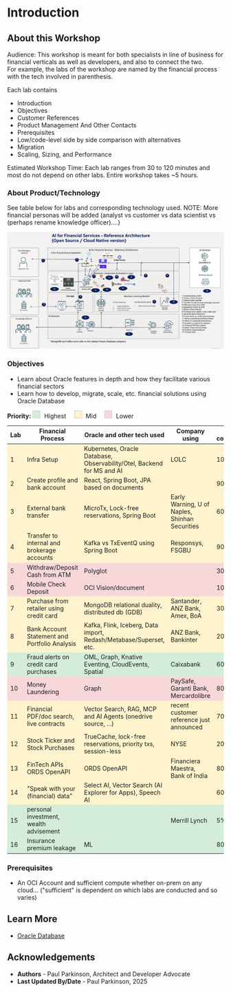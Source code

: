 # Introduction

## About this Workshop

Audience: This workshop is meant for both specialists in line of business for financial verticals as well as developers, and also to connect the two.  
For example, the labs of the workshop are named by the financial process with the tech involved in parenthesis.

Each lab contains 
- Introduction
- Objectives
- Customer References
- Product Management And Other Contacts
- Prerequisites
- Low/code-level side by side comparison with alternatives
- Migration
- Scaling, Sizing, and Performance


Estimated Workshop Time: Each lab ranges from 30 to 120 minutes and most do not depend on other labs. Entire workshop takes ~5 hours.

### About Product/Technology

See table below for labs and corresponding technology used.
NOTE: More financial personas will be added (analyst vs customer vs data scientist vs (perhaps rename knowledge officer)....)

![Financial Application Architecture](./images/architecture.png " ")

### Objectives

- Learn about Oracle features in depth and how they facilitate various financial sectors
- Learn how to develop, migrate, scale, etc. financial solutions using Oracle Database 


<div style="margin-bottom: 1em;">
  <strong>Priority:</strong>
  <span style="display:inline-block; width:16px; height:16px; background-color:#d4edda; border:1px solid #ccc; margin-right:5px;"></span> Highest
  <span style="display:inline-block; width:16px; height:16px; background-color:#fff3cd; border:1px solid #ccc; margin:0 5px 0 15px;"></span> Mid
  <span style="display:inline-block; width:16px; height:16px; background-color:#f8d7da; border:1px solid #ccc; margin:0 5px 0 15px;"></span> Lower
</div>

<table>
  <thead>
    <tr>
      <th>Lab</th>
      <th>Financial Process</th>
      <th>Oracle and other tech used</th>
      <th>Company using</th>
      <th>% complete/ETA</th>
    </tr>
  </thead>
  <tbody>
    <tr style="background-color: #fff3cd;"><td>1</td><td>Infra Setup</td><td>Kubernetes, Oracle Database, Observability/Otel, Backend for MS and AI</td><td>LOLC</td><td>100% 4/14</td></tr>
    <tr style="background-color: #fff3cd;"><td>2</td><td>Create profile and bank account</td><td>React, Spring Boot, JPA     based on documents</td><td></td><td>90% 4/19</td></tr>
    <tr style="background-color: #fff3cd;"><td>3</td><td>External bank transfer</td><td>MicroTx, Lock-free reservations, Spring Boot</td><td>Early Warning, U of Naples, Shinhan Securities</td><td>60% 4/17</td></tr>
    <tr style="background-color: #fff3cd;"><td>4</td><td>Transfer to internal and brokerage accounts</td><td>Kafka vs TxEventQ using Spring Boot</td><td>Responsys, FSGBU</td><td>90% 4/20</td></tr>
    <tr style="background-color: #f8d7da;"><td>5</td><td>Withdraw/Deposit Cash from ATM</td><td>Polyglot</td><td></td><td>30% 4/21</td></tr>
    <tr style="background-color: #f8d7da;"><td>6</td><td>Mobile Check Deposit</td><td>OCI Vision/document</td><td></td><td>10% 4/22</td></tr>
    <tr style="background-color: #fff3cd;"><td>7</td><td>Purchase from retailer using credit card</td><td>MongoDB relational duality, distributed db (GDB)</td><td>Santander, ANZ Bank, Amex, BoA</td><td>30% 4/23</td></tr>
    <tr style="background-color: #fff3cd;"><td>8</td><td>Bank Account Statement and Portfolio Analysis</td><td>Kafka, Flink, Iceberg, Data import, Redash/Metabase/Superset, etc.</td><td>ANZ Bank, Bankinter</td><td>20% 4/23</td></tr>
    <tr style="background-color: #d4edda;"><td>9</td><td>Fraud alerts on credit card purchases</td><td>OML, Graph, Knative Eventing, CloudEvents, Spatial</td><td>Caixabank</td><td>60% 4/23</td></tr>
    <tr style="background-color: #f8d7da;"><td>10</td><td>Money Laundering</td><td>Graph</td><td>PaySafe, Garanti Bank, Mercardolibre</td><td>80% 4/19</td></tr>
    <tr style="background-color: #fff3cd;"><td>11</td><td>Financial PDF/doc search, live contracts</td><td>Vector Search, RAG, MCP and AI Agents (onedrive source, ...)</td><td>recent customer reference just announced</td><td>70% 4/23</td></tr>
    <tr style="background-color: #fff3cd;"><td>12</td><td>Stock Ticker and Stock Purchases</td><td>TrueCache, lock-free reservations, priority txs, session-less</td><td>NYSE</td><td>20% 4/18</td></tr>
    <tr style="background-color: #fff3cd;"><td>13</td><td>FinTech APIs ORDS OpenAPI</td><td>ORDS OpenAPI</td><td>Financiera Maestra, Bank of India</td><td>80% 4/16</td></tr>
    <tr style="background-color: #fff3cd;"><td>14</td><td>"Speak with your (financial) data"</td><td>Select AI, Vector Search (AI Explorer for Apps), Speech AI</td><td></td><td>60% 4/15</td></tr>
    <tr style="background-color: #d4edda;"><td>15</td><td>personal investment, wealth advisement</td><td></td><td>Merrill Lynch</td><td>5% 4/15</td></tr>
    <tr style="background-color: #d4edda;"><td>16</td><td>Insurance premium leakage</td><td>ML</td><td></td><td>80% 4/15</td></tr>
  </tbody>
</table>



### Prerequisites

 - An OCI Account and sufficient compute whether on-prem on any cloud... ("sufficient" is dependent on which labs are conducted and so varies)

## Learn More

* [Oracle Database](https://bit.ly/mswsdatabase)

## Acknowledgements
* **Authors** - Paul Parkinson, Architect and Developer Advocate
* **Last Updated By/Date** - Paul Parkinson, 2025
